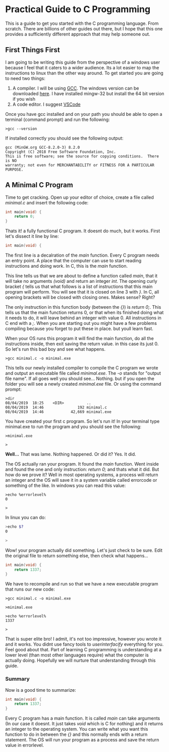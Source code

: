 # Practical Guide to C Programming

This is a guide to get you started with the C programming language. From scratch. There are billions of other guides out there, but I hope that this one provides a sufficiently different approach that may help someone out. 

## First Things First

I am going to be writing this guide from the perspective of a windows user because I feel that it caters to a wider audience. Its a lot easier to map the instructions to linux than the other way around. To get started you are going to need two things:

1. A compiler. I will be using [GCC](https://gcc.gnu.org/). The windows version can be downloaded [here](http://mingw-w64.org/doku.php/download/win-builds). I have installed mingw-32 but install the 64 bit version if you wish
2. A code editor. I suggest [VSCode](https://code.visualstudio.com/)

Once you have gcc installed and on your path you should be able to open a terminal (command prompt) and run the following:

```
>gcc --version
```
If installed correctly you should see the following output:

```
gcc (MinGW.org GCC-8.2.0-3) 8.2.0
Copyright (C) 2018 Free Software Foundation, Inc.
This is free software; see the source for copying conditions.  There is NO
warranty; not even for MERCHANTABILITY or FITNESS FOR A PARTICULAR PURPOSE.
```

## A Minimal C Program

Time to get cracking. Open up your editor of choice, create a file called _minimal.c_ and insert the following code:

```c
int main(void) {
    return 0;
}
```

Thats it! a fully functional C program. It doesnt do much, but it works. First let's dissect it line by line:

```c
int main(void) {
```

The first line is a decalration of the _main_ function. Every C program needs an entry point. A place that the computer can use to start reading instructions and doing work. In C, this is the _main_ function.

This line tells us that we are about to define a function called _main_, that it will take no arguments _(void)_ and return an integer _int_. The opening curly bracket _{_ tells us that what follows is a list of instructions that this main program will perform. You will see that it is closed on line 3 with _}_. In C, all opening brackets will be closed with closing ones. Makes sense? Right?

The only instruction in this function body (between the _{}_) is _return 0;_. This tells us that the main function returns 0, or that when its finished doing what it needs to do, it will leave behind an integer with value 0. All instructions in C end with a _;_. When you are starting out you might have a few problems compiling because you forget to put these in place. but youll learn fast.

When your OS runs this program it will find the main function, do all the instructions inside, then exit saving the return value. in this case its just 0. So let's run this bad boy and see what happens.

```
>gcc minimal.c -o minimal.exe
```

This tells our newly installed compiler to compile the C program we wrote and output an executable file called _minimal.exe_. The _-o_ stands for "output file name". If all goes well you should see... Nothing. but if you open the folder you will see a newly created _minimal.exe_ file. Or using the command prompt:

```
>dir 
08/04/2019  18:25    <DIR>          ..
08/04/2019  14:46               192 minimal.c
08/04/2019  14:46            42,669 minimal.exe
```

You have created your first c program. So let's run it! In your terminal type minimal.exe to run the program and you should see the following:

```
>minimal.exe

>
```

__Well...__ That was lame. Nothing happened. Or did it? Yes. It did. 

The OS actually ran your program. It found the _main_ function. Went inside and found the one and only instruction: _return 0;_ and thats what it did. But how do we prove it? Well in most operating systems, a process will return an integer and the OS will save it in a system variable called errorcode or something of the like. In windows you can read this value:

```
>echo %errorlevel%
0

>
```

In linux you can do:

```bash
>echo $?
0

>
```

Wow! your program actually did something. Let's just check to be sure. Edit the original file to return something else, then check what happens...


```c
int main(void) {
    return 1337;
}
```

We have to recompile and run so that we have a new executable program that runs our new code:

```
>gcc minimal.c -o minimal.exe

>minimal.exe

>echo %errorlevel%
1337

>
```

That is super elite bro! I admit, it's not too impressive, however you wrote it and it works. You didnt use fancy tools to _userinterfacify_ everything for you. Feel good about that. Part of learning C programming is understanding at a lower level (than most other languages require) what the computer is actually doing. Hopefully we will nurture that understanding through this guide.

### Summary

Now is a good time to summarize:

```c
int main(void) {
    return 1337;
}
```

Every C program has a main function. It is called _main_ can take arguments (In our case it doesnt. It just takes _void_ which is C for nothing) and it returns an integer to the operating system. You can write what you want this function to do in between the _{}_ and this normally ends with a return statement. The OS will run your program as a process and save the return value in errorlevel.
